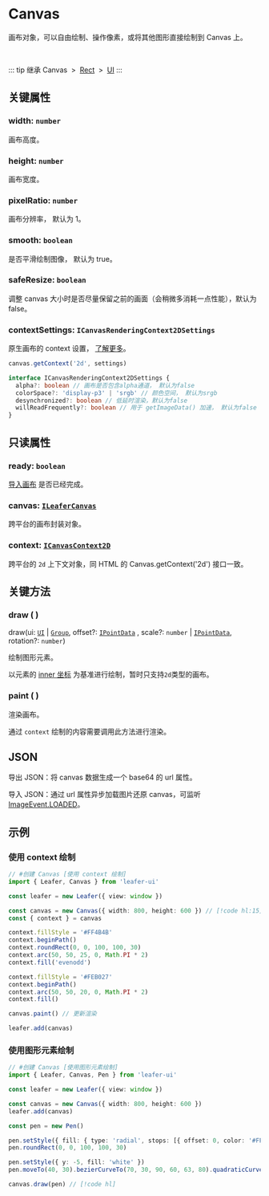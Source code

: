 <script setup>
import Case from '/component/Case.vue'
</script>

# Canvas

画布对象，可以自由绘制、操作像素，或将其他图形直接绘制到 Canvas 上。

<case name="Pen" editor=false></case>

<br/>

::: tip 继承
Canvas &nbsp;>&nbsp; [Rect](./Rect.md) &nbsp;>&nbsp; [UI](./UI.md)
:::

## 关键属性

### width: `number`

画布高度。

### height: `number`

画布宽度。

### pixelRatio: `number`

画布分辨率， 默认为 1。

### smooth: `boolean`

是否平滑绘制图像， 默认为 true。

### safeResize: `boolean`

调整 canvas 大小时是否尽量保留之前的画面（会稍微多消耗一点性能），默认为 false。

### contextSettings: `ICanvasRenderingContext2DSettings`

原生画布的 context 设置， [了解更多](https://developer.mozilla.org/en-US/docs/Web/API/HTMLCanvasElement/getContext#contextattributes)。

```ts
canvas.getContext('2d', settings)

interface ICanvasRenderingContext2DSettings {
  alpha?: boolean // 画布是否包含alpha通道， 默认为false
  colorSpace?: 'display-p3' | 'srgb' // 颜色空间， 默认为srgb
  desynchronized?: boolean // 低延时渲染，默认为false
  willReadFrequently?: boolean // 用于 getImageData() 加速， 默认为false
}
```

## 只读属性

### ready: `boolean`

[导入画布](#json) 是否已经完成。

### canvas: [`ILeaferCanvas`](/api/interfaces/ILeaferCanvas.md)

跨平台的画布封装对象。

### context: [`ICanvasContext2D`](/api/interfaces/ICanvasContext2D.md)

跨平台的 `2d` 上下文对象，同 HTML 的 Canvas.getContext('2d') 接口一致。

## 关键方法

### draw ( )

draw(ui: [`UI`](./UI.md) | [`Group`](./Group.md), offset?: [`IPointData`](/api/interfaces/IPointData.md) , scale?: `number` | [`IPointData`](/api/interfaces/IPointData.md), rotation?: `number`)

绘制图形元素。

以元素的 [inner 坐标](/guide/basic/coordinate.md#inner) 为基准进行绘制，暂时只支持`2d`类型的画布。

### paint ( )

渲染画布。

通过 `context` 绘制的内容需要调用此方法进行渲染。

## JSON

导出 JSON：将 canvas 数据生成一个 base64 的 url 属性。

导入 JSON：通过 url 属性异步加载图片还原 canvas，可监听 [ImageEvent.LOADED](/reference/event/basic/Image.md#imageevent-loaded)。

<!-- ## 继承元素

### [Rect](./Rect.md) -->

<!-- ## API

### [Canvas](/api/classes/Canvas.md) -->

## 示例

### 使用 context 绘制

```ts
// #创建 Canvas [使用 context 绘制]
import { Leafer, Canvas } from 'leafer-ui'

const leafer = new Leafer({ view: window })

const canvas = new Canvas({ width: 800, height: 600 }) // [!code hl:15]
const { context } = canvas

context.fillStyle = '#FF4B4B'
context.beginPath()
context.roundRect(0, 0, 100, 100, 30)
context.arc(50, 50, 25, 0, Math.PI * 2)
context.fill('evenodd')

context.fillStyle = '#FEB027'
context.beginPath()
context.arc(50, 50, 20, 0, Math.PI * 2)
context.fill()

canvas.paint() // 更新渲染

leafer.add(canvas)

```

<case name="Pen" index=2 editor=false></case>

### 使用图形元素绘制

```ts
// #创建 Canvas [使用图形元素绘制]
import { Leafer, Canvas, Pen } from 'leafer-ui'

const leafer = new Leafer({ view: window })

const canvas = new Canvas({ width: 800, height: 600 })
leafer.add(canvas)

const pen = new Pen()

pen.setStyle({ fill: { type: 'radial', stops: [{ offset: 0, color: '#FF4B4B' }, { offset: 1, color: '#FEB027' }] } })
pen.roundRect(0, 0, 100, 100, 30)

pen.setStyle({ y: -5, fill: 'white' })
pen.moveTo(40, 30).bezierCurveTo(70, 30, 90, 60, 63, 80).quadraticCurveTo(50, 88, 40, 80).bezierCurveTo(10, 60, 50, 40, 40, 30)

canvas.draw(pen) // [!code hl]
```
